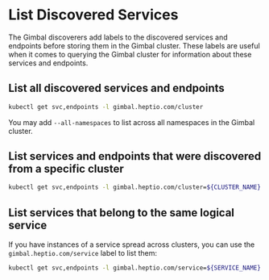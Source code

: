 # List Discovered Services

The Gimbal discoverers add labels to the discovered services and endpoints before storing them in the Gimbal cluster. These labels are useful when it comes to querying the Gimbal cluster for information about these services and endpoints.

## List all discovered services and endpoints

```sh
kubectl get svc,endpoints -l gimbal.heptio.com/cluster
```

You may add `--all-namespaces` to list across all namespaces in the Gimbal cluster.

## List services and endpoints that were discovered from a specific cluster

```sh
kubectl get svc,endpoints -l gimbal.heptio.com/cluster=${CLUSTER_NAME}
```

## List services that belong to the same logical service

If you have instances of a service spread across clusters, you can use the `gimbal.heptio.com/service` label to list
them:

```sh
kubectl get svc,endpoints -l gimbal.heptio.com/service=${SERVICE_NAME}
```
